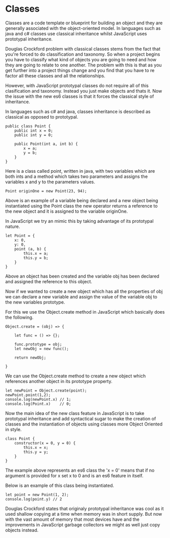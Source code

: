 # Classes

Classes are a code template or blueprint for building an object and they are generally associated with the object-oriented model. In languages such as java and c# classes use classical inheritance whilst JavaScript uses prototypal inheritance.

Douglas Crockford problem with classical classes stems from the fact that you're forced to do classification and taxonomy. So when a project begins you have to classify what kind of objects you are going to need and how they are going to relate to one another. The problem with this is that as you get further into a project things change and you find that you have to re    factor all these classes and all the relationships.

However, with JavaScript prototypal classes do not require all of this clasification and taxonomy. Instead you just make objects and thats it. Now the issue with the new es6 classes is that it forces the classical style of inheritance.

In languages such as c# and java, classes inheritance is described as classical as opposed to prototypal.

```
public class Point {
    public int x = 0;
    public int y = 0;

    public Point(int a, int b) {
        x = a;
        y = b;
    }
}
```

Here is a class called point, written in java, with two variables which are both ints and a method which takes two parameters and assigns the variables x and y to the parameters values.

```
Point originOne = new Point(23, 94);
```

Above is an example of a variable being declared and a new object being instantiated using the Point class the new operator returns a reference to the new object and it is assigned to the variable originOne.

In JavaScript we try an mimic this by taking advantage of its prototypal nature.

```
let Point = {
    x: 0,
    y: 0,
    point (a, b) {
        this.x = a;
        this.y = b;
    }
}
```
Above an object has been created and the variable obj has been declared and assigned the reference to this object.

Now if we wanted to create a new object which has all the properties of obj we can declare a new variable and assign the value of the variable obj to the new variables prototype.

For this we use the Object.create method in JavaScript which basically does the following.

```
Object.create = (obj) => {

    let func = () => {};  

    func.prototype = obj;
    let newObj = new func();

    return newObj;

}

```
We can use the Object.create method to create a new object which references another object in its prototype property.

```
let newPoint = Object.create(point);
newPoint.point(1,2);
console.log(newPoint.x) // 1;
console.log(Point.x)    // 0;
```
Now the main idea of the new class feature in JavaScript is to take prototypal inheritance and add syntactical sugar to make the creation of classes and the instantiation of objects using classes more Object Oriented in style.

```
class Point {
    constructor(x = 0, y = 0) {
        this.x = x;
        this.y = y;
    }
}
```
The example above represents an es6 class the 'x = 0' means that if no argument is provided for x set x to 0 and is an es6 feature in itself.

Below is an example of this class being instantiated.

```
let point = new Point(1, 2);
console.log(point.y) // 2
```

Douglas Crockford states that originaly prototypal inheritance was cool as it used shallow copying at a time when memory was in short supply. But now with the vast amount of memory that most devices have and the improvements in JavaScript garbage collectors we might as well just copy objects instead.
